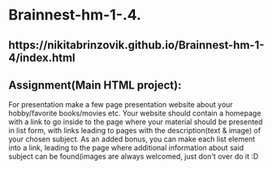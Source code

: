 # Brainnest-hm-1-.4.
<h2>https://nikitabrinzovik.github.io/Brainnest-hm-1-4/index.html</h2>
<h2>Assignment(Main HTML project):</h2>
<p>
    For presentation make a few page presentation website about your hobby/favorite 
    books/movies etc. Your website should contain a homepage with a link to go inside to 
    the page where your material should be presented in list form, with links leading to 
    pages with the description(text & image) of your chosen subject. As an added bonus, 
    you can make each list element into a link, leading to the page where additional 
    information about said subject can be found(images are always welcomed, 
    just don't over do it :D
</p>
